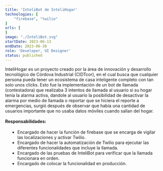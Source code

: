 ```yaml
---
title: 'InteliBot de InteliHogar'
technologies: [
    "firebase", "twilio"
]
urls: [
]
image: "./InteliBot.svg"
startDate: 2023-06-13
endDate: 2023-06-30
role: 'Developer, UI Designer'
status: published
---
```

InteliHogar es un proyecto creado por la área de innovación y desarrollo tecnológico de Córdova Industrial (CIDTcor), en el cual busca que cualquier persona pueda tener un ecosistema de casa inteligente completo con tan solo unos clicks. Esto fue la implementación de un bot de llamada (contestadora) que realizaba 3 intentos de llamada al usuario si su hogar tenia la alarma activa, dandole al usuario la posibilidad de desactivar la alarma por medio de llamada o reportar que se hiciera el reporte a emergencias, surgió después de observar que había una cantidad de usuarios importante que no usaba datos móviles cuando salían del hogar.
\
\
**Responsabilidades:**

- Encargado de hacer la función de firebase que se encarga de vigilar las localizaciones y activar Twilio.
- Encargado de hacer la automatización de Twilio para ejecutar las diferentes funcionalidades que incluye la llamada.
- Encargado de las pruebas de InteliBot para verificar que la llamada funcionara en orden.
- Encargado de colocar la funcionalidad en producción.

<style>
    ul {
		list-style: disc !important;
		margin: 18px 0px !important;
		padding: 0px 0px 0px 40px !important;
	}
</style>
